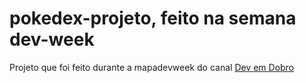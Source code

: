# pokedex-projeto, feito na semana dev-week

<p>Projeto que foi feito durante a mapadevweek do canal <a href="https://www.youtube.com/c/DevemDobro">Dev em Dobro</a></p>
